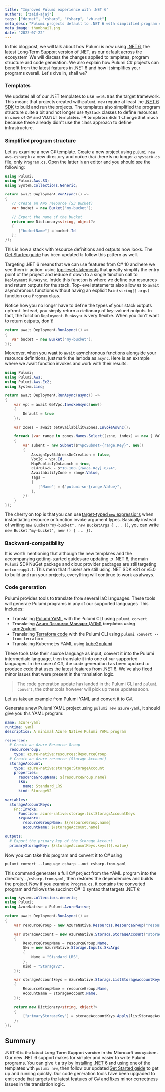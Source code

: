 ```yaml
---
title: "Improved Pulumi experience with .NET 6"
authors: ["zaid-ajaj"]
tags: ["dotnet", "csharp", "fsharp", "vb.net"]
meta_desc: "Pulumi projects default to .NET 6 with simplified program structure and leaner generated C# code"
meta_image: thumbnail.png
date: "2022-07-22"
---
```


In this blog post, we will talk about how Pulumi is now using [.NET 6](https://docs.microsoft.com/en-us/dotnet/core/whats-new/dotnet-6), the latest Long-Term Support version of .NET, as our default across the ecosystem. We will discuss the changes applied to templates, program structure and code generation. We also explain how Pulumi C# projects can benefit from the latest features in .NET 6 and how it simplifies your programs overall. Let's dive in, shall we?

<!--more-->

### Templates

We updated all of our .NET templates to use `net6.0` as the target framework. This means that projects created with `pulumi new` require at least the [.NET 6 SDK](https://dotnet.microsoft.com/en-us/download/dotnet/6.0) to build and run the projects. The templates also simplified the program structure quite a bit and not longer use `MyStack` classes to define resources in case of C# and VB.NET templates. F# templates didn't change that much because these already didn't use the class approach to define infrastructure.

### Simplified program structure

Let us examine a new C# template. Create a new project using `pulumi new aws-csharp` in a new directory and notice that there is no longer a `MyStack.cs` file, only `Program.cs`. Open the latter in an editor and you should see the following:

```cs
using Pulumi;
using Pulumi.Aws.S3;
using System.Collections.Generic;

return await Deployment.RunAsync(() =>
{
   // Create an AWS resource (S3 Bucket)
   var bucket = new Bucket("my-bucket");

   // Export the name of the bucket
   return new Dictionary<string, object?>
   {
      ["bucketName"] = bucket.Id
   };
});
```

This is how a stack with resource definitions and outputs now looks. The [Get Started guide](/docs/get-started/) has been updated to follow this pattern as well.

Targeting .NET 6 means that we can use features from C# 10 and here we see them in action: using [top-level statements](https://docs.microsoft.com/en-us/dotnet/csharp/whats-new/tutorials/top-level-statements) that greatly simplify the entry point of the project and reduce it down to a single function call to `Deployment.RunAsync`. Inside this function is where we define our resources and return outputs for the stack. Top-level statements also allow us to `await` asynchronous functions without having an explicit `Main(string[] args)` function or a `Program` class.

Notice how you no longer have to define the types of your stack outputs upfront. Instead, you simply return a dictionary of key-valued outputs. In fact, the function `Deployment.RunAsync` is very flexible. When you don't want to return outputs, don't!

```cs
return await Deployment.RunAsync(() =>
{
   var bucket = new Bucket("my-bucket");
});
```

Moreover, when you want to `await` asynchronous functions alongside your resource definitions, just mark the lambda as `async`. Here is an example where we await function invokes and work with their results.

```cs
using Pulumi;
using Pulumi.Aws;
using Pulumi.Aws.Ec2;
using System.Linq;

return await Deployment.RunAsync(async() =>
{
    var vpc = await GetVpc.InvokeAsync(new()
    {
        Default = true  
    });

    var zones = await GetAvailabilityZones.InvokeAsync();

    foreach (var range in zones.Names.Select((zone, index) => new { Value = zone, Key = index }))
    {
        var subent = new Subnet($"vpcSubnet-{range.Key}", new()
        {
            AssignIpv6AddressOnCreation = false,
            VpcId = vpc.Id,
            MapPublicIpOnLaunch = true,
            CidrBlock = $"10.100.{range.Key}.0/24",
            AvailabilityZone = range.Value,
            Tags =
            {
               ["Name"] = $"pulumi-sn-{range.Value}",
            },
        });
    }
});
```

The cherry on top is that you can use [target-typed `new` expressions](https://docs.microsoft.com/en-us/dotnet/csharp/language-reference/proposals/csharp-9.0/target-typed-new) when instantiating resource or function invoke argument types. Basically instead of writing `new Bucket("my-bucket", new BucketArgs { ... })`, you can write `new Bucket("my-bucket", new () { ... })`.

### Backward-compatibility

It is worth mentioning that although the new templates and the accompanying getting-started guides are updating to .NET 6, the main `Pulumi` SDK NuGet package and cloud provider packages are still targeting `netcoreapp3.1`. This mean that if users are still using .NET SDK v3.1 or v5.0 to build and run your projects, everything will continue to work as always.

### Code generation

Pulumi provides tools to translate from several IaC languages. These tools will generate Pulumi programs in any of our supported languages. This includes:

- Translating [Pulumi YAML](/docs/languages-sdks/yaml/) with the Pulumi CLI using `pulumi convert`
- Translating [Azure Resource Manager (ARM)](https://docs.microsoft.com/en-us/azure/azure-resource-manager/templates/overview) templates using [arm2pulumi](https://www.pulumi.com/arm2pulumi/)
- Translating [Terraform code](https://www.pulumi.com/tf2pulumi/) with the Pulumi CLI using `pulumi convert --from terraform`
- Translating Kubernetes YAML using [kube2pulumi](https://www.pulumi.com/kube2pulumi/)

These tools take their source language as input, convert it into the Pulumi intermediate language, then translate it into one of our supported languages. In the case of C#, the code generation has been updated to produce code that uses the latest features from .NET 6. We've also fixed minor issues that were present in the translation logic.

> The code generation update has landed in the Pulumi CLI and `pulumi convert`, the other tools however will pick up these updates soon.

Let us take an example from Pulumi YAML and convert it to C#.

Generate a new Pulumi YAML project using `pulumi new azure-yaml`, it should give you this YAML program:

```yaml
name: azure-yaml
runtime: yaml
description: A minimal Azure Native Pulumi YAML program

resources:
  # Create an Azure Resource Group
  resourceGroup:
    type: azure-native:resources:ResourceGroup
  # Create an Azure resource (Storage Account)
  storageAccount:
    type: azure-native:storage:StorageAccount
    properties:
      resourceGroupName: ${resourceGroup.name}
      sku:
        name: Standard_LRS
      kind: StorageV2

variables:
  storageAccountKeys:
    Fn::Invoke:
      Function: azure-native:storage:listStorageAccountKeys
      Arguments:
        resourceGroupName: ${resourceGroup.name}
        accountName: ${storageAccount.name}

outputs:
  # Export the primary key of the Storage Account
  primaryStorageKey: ${storageAccountKeys.keys[0].value}
```

Now you can take this program and convert it to C# using

```
pulumi convert --language csharp --out csharp-from-yaml
```

This command generates a full C# project from the YAML program into the directory `./csharp-from-yaml`, then restores the dependencies and builds the project. Now if you examine `Program.cs`, it contains the converted program and follows the succinct C# 10 syntax that targets .NET 6:

```csharp
using System.Collections.Generic;
using Pulumi;
using AzureNative = Pulumi.AzureNative;

return await Deployment.RunAsync(() =>
{
    var resourceGroup = new AzureNative.Resources.ResourceGroup("resourceGroup");

    var storageAccount = new AzureNative.Storage.StorageAccount("storageAccount", new()
    {
        ResourceGroupName = resourceGroup.Name,
        Sku = new AzureNative.Storage.Inputs.SkuArgs
        {
            Name = "Standard_LRS",
        },
        Kind = "StorageV2",
    });

    var storageAccountKeys = AzureNative.Storage.ListStorageAccountKeys.Invoke(new()
    {
        ResourceGroupName = resourceGroup.Name,
        AccountName = storageAccount.Name,
    });

    return new Dictionary<string, object?>
    {
        ["primaryStorageKey"] = storageAccountKeys.Apply(listStorageAccountKeysResult => listStorageAccountKeysResult.Keys[0]?.Value),
    };
});
```

## Summary

.NET 6 is the latest Long-Term Support version in the Microsoft ecosystem. Our new .NET 6 support makes for simpler and easier to write Pulumi programs. You can give it a try by [installing .NET 6](https://dotnet.microsoft.com/en-us/download/dotnet/6.0) and using one of the templates with `pulumi new`, then follow our updated [Get Started guide](/docs/get-started/) to get up and running quickly. Our code generation tools have been upgraded to emit code that targets the latest features of C# and fixes minor correctness issues in the translation logic.
